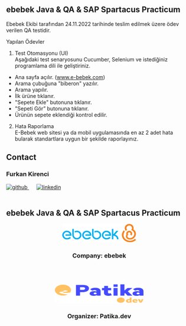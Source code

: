 <!-- ABOUT THE PROJECT -->
## ebebek Java & QA & SAP Spartacus Practicum

Ebebek Ekibi tarafından 24.11.2022 tarihinde teslim edilmek üzere ödev verilen QA testidir.  

Yapılan Ödevler


1. Test Otomasyonu (UI)  
   Aşağıdaki test senaryosunu Cucumber, Selenium ve istediğiniz programlama dili ile geliştiriniz.  
- Ana sayfa açılır. (www.e-bebek.com)  
- Arama çubuğuna "biberon" yazılır.  
- Arama yapılır.  
- İlk ürüne tıklanır.  
- "Sepete Ekle" butonuna tıklanır.  
- "Sepeti Gör” butonuna tıklanır.  
- Ürünün sepete eklendiği kontrol edilir.  
2. Hata Raporlama  
   E-Bebek web sitesi ya da mobil uygulamasında en az 2 adet hata bularak standartlara uygun bir şekilde raporlayınız.  


<!-- CONTACT -->
## Contact

### Furkan Kirenci

<a href="https://github.com/furkankirenci" target="_blank">
<img  src=https://img.shields.io/badge/github-%2324292e.svg?&style=for-the-badge&logo=github&logoColor=white alt=github style="margin-bottom: 20px;" />
</a>
<a href="https://www.linkedin.com/in/furkan-kirenci-912668245/" target="_blank">
<img src=https://img.shields.io/badge/linkedin-%231E77B5.svg?&style=for-the-badge&logo=linkedin&logoColor=white alt=linkedin style="margin-bottom: 20px; margin-left:20px" />
</a>

<!-- PROJECT-BOOTCAMP-PRACTICUM PART -->
<br />

## ebebek Java & QA & SAP Spartacus Practicum
<div align="center">
  <a href="https://www.e-bebek.com">
    <img src="https://github.com/furkankirenci/ebebekFinalCase/blob/main/images/ebebek-logo.png" alt="Logo" width="200" height="50">
  </a>

<h3 align="center">Company: ebebek</h3>
</div>
<br>
<br><br>
<div align="center">
  <a href="https://www.patika.dev/tr">
    <img src="https://github.com/furkankirenci/ebebekFinalCase/blob/main/images/patika-logo.svg" alt="Logo" width="240" height="50">
  </a>
<h3 align="center">Organizer: Patika.dev</h3>
</div>
